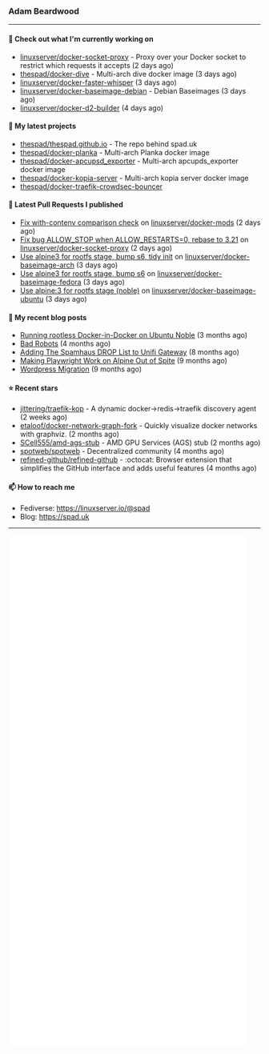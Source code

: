 ### Adam Beardwood
---
#### 👷 Check out what I'm currently working on

- [linuxserver/docker-socket-proxy](https://github.com/linuxserver/docker-socket-proxy) - Proxy over your Docker socket to restrict which requests it accepts (2 days ago)
- [thespad/docker-dive](https://github.com/thespad/docker-dive) - Multi-arch dive docker image (3 days ago)
- [linuxserver/docker-faster-whisper](https://github.com/linuxserver/docker-faster-whisper) (3 days ago)
- [linuxserver/docker-baseimage-debian](https://github.com/linuxserver/docker-baseimage-debian) - Debian Baseimages (3 days ago)
- [linuxserver/docker-d2-builder](https://github.com/linuxserver/docker-d2-builder) (4 days ago)

#### 🌱 My latest projects

- [thespad/thespad.github.io](https://github.com/thespad/thespad.github.io) - The repo behind spad.uk
- [thespad/docker-planka](https://github.com/thespad/docker-planka) - Multi-arch Planka docker image
- [thespad/docker-apcupsd_exporter](https://github.com/thespad/docker-apcupsd_exporter) - Multi-arch apcupds_exporter docker image
- [thespad/docker-kopia-server](https://github.com/thespad/docker-kopia-server) - Multi-arch kopia server docker image 
- [thespad/docker-traefik-crowdsec-bouncer](https://github.com/thespad/docker-traefik-crowdsec-bouncer)

#### 🔨 Latest Pull Requests I published

- [Fix with-contenv comparison check](https://github.com/linuxserver/docker-mods/pull/987) on [linuxserver/docker-mods](https://github.com/linuxserver/docker-mods) (2 days ago)
- [Fix bug ALLOW_STOP when ALLOW_RESTARTS=0, rebase to 3.21](https://github.com/linuxserver/docker-socket-proxy/pull/17) on [linuxserver/docker-socket-proxy](https://github.com/linuxserver/docker-socket-proxy) (2 days ago)
- [Use alpine3 for rootfs stage, bump s6, tidy init](https://github.com/linuxserver/docker-baseimage-arch/pull/34) on [linuxserver/docker-baseimage-arch](https://github.com/linuxserver/docker-baseimage-arch) (3 days ago)
- [Use alpine3 for rootfs stage, bump s6](https://github.com/linuxserver/docker-baseimage-fedora/pull/45) on [linuxserver/docker-baseimage-fedora](https://github.com/linuxserver/docker-baseimage-fedora) (3 days ago)
- [Use alpine:3 for rootfs stage (noble)](https://github.com/linuxserver/docker-baseimage-ubuntu/pull/177) on [linuxserver/docker-baseimage-ubuntu](https://github.com/linuxserver/docker-baseimage-ubuntu) (3 days ago)

#### 📜 My recent blog posts

- [Running rootless Docker-in-Docker on Ubuntu Noble](https://www.spad.uk/posts/rootless-dind-noble/) (3 months ago)
- [Bad Robots](https://www.spad.uk/posts/bad-robots/) (4 months ago)
- [Adding The Spamhaus DROP List to Unifi Gateway](https://www.spad.uk/posts/adding-spamhaus-drop-list-to-unifi-gateway/) (8 months ago)
- [Making Playwright Work on Alpine Out of Spite](https://www.spad.uk/posts/making-playwright-work-on-alpine-out-of-spite/) (9 months ago)
- [Wordpress Migration](https://www.spad.uk/posts/wordpress-migration/) (9 months ago)

#### ⭐ Recent stars

- [jittering/traefik-kop](https://github.com/jittering/traefik-kop) - A dynamic docker-&gt;redis-&gt;traefik discovery agent (2 weeks ago)
- [etaloof/docker-network-graph-fork](https://github.com/etaloof/docker-network-graph-fork) - Quickly visualize docker networks with graphviz. (2 months ago)
- [SCell555/amd-ags-stub](https://github.com/SCell555/amd-ags-stub) - AMD GPU Services (AGS) stub (2 months ago)
- [spotweb/spotweb](https://github.com/spotweb/spotweb) - Decentralized community (4 months ago)
- [refined-github/refined-github](https://github.com/refined-github/refined-github) - :octocat: Browser extension that simplifies the GitHub interface and adds useful features (4 months ago)

#### 📫 How to reach me
- Fediverse: https://linuxserver.io/@spad
- Blog: https://spad.uk
---
<img src="https://raw.githubusercontent.com/thespad/thespad/main/github-metrics.svg">
